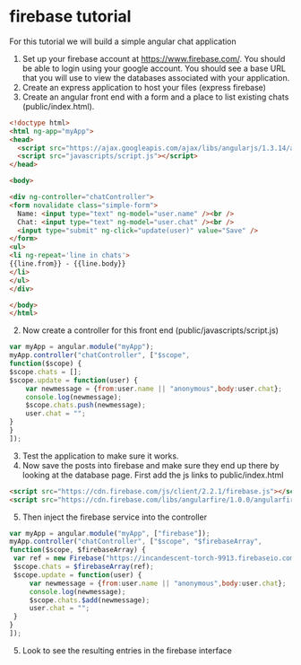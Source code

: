 # firebase tutorial
For this tutorial we will build a simple angular chat application

1. Set up your firebase account at https://www.firebase.com/.  You should be able to login using your google account.  You should see a base URL that you will use to view the databases associated with your application.
2. Create an express application to host your files (express firebase)
2. Create an angular front end with a form and a place to list existing chats (public/index.html).
  ```html
<!doctype html>
<html ng-app="myApp">
  <head>
    <script src="https://ajax.googleapis.com/ajax/libs/angularjs/1.3.14/angular.min.js"></script>
    <script src="javascripts/script.js"></script>
  </head>
  
  <body>

  <div ng-controller="chatController">
  <form novalidate class="simple-form">
    Name: <input type="text" ng-model="user.name" /><br />
    Chat: <input type="text" ng-model="user.chat" /><br />
    <input type="submit" ng-click="update(user)" value="Save" />
  </form>
  <ul>
  <li ng-repeat='line in chats'>
  {{line.from}} - {{line.body}}
  </li>
  </ul>
</div>

  </body>
</html>
  ```
2. Now create a controller for this front end (public/javascripts/script.js)

  ```js
var myApp = angular.module("myApp");
myApp.controller("chatController", ["$scope",
function($scope) {
  $scope.chats = [];
  $scope.update = function(user) {
      var newmessage = {from:user.name || "anonymous",body:user.chat};
      console.log(newmessage);
      $scope.chats.push(newmessage);
      user.chat = "";
  }
} 
]);
  ```
3. Test the application to make sure it works.
4. Now save the posts into firebase and make sure they end up there by looking at the database page.  First add the js links to public/index.html
 ```html
<script src="https://cdn.firebase.com/js/client/2.2.1/firebase.js"></script>
<script src="https://cdn.firebase.com/libs/angularfire/1.0.0/angularfire.min.js"></script>
 ```
5. Then inject the firebase service into the controller
 ```js
var myApp = angular.module("myApp", ["firebase"]);
myApp.controller("chatController", ["$scope", "$firebaseArray",
function($scope, $firebaseArray) {
  var ref = new Firebase("https://incandescent-torch-9913.firebaseio.com/");
  $scope.chats = $firebaseArray(ref);
  $scope.update = function(user) {
      var newmessage = {from:user.name || "anonymous",body:user.chat};
      console.log(newmessage);
      $scope.chats.$add(newmessage);
      user.chat = "";
  }
} 
]);
 ```
5. Look to see the resulting entries in the firebase interface
